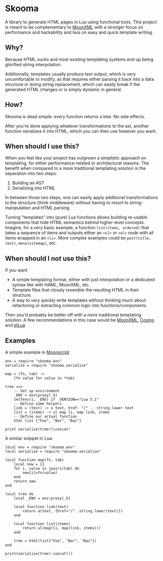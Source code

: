 Skooma
================================================================================

A library to generate HTML pages in Lua using functional tools. This project is
meant to be complementary to [MoonXML][moonxml] with a stronger focus on
performance and hackability and less on easy and quick template writing.

Why?
----------------------------------------

Because HTML sucks and most existing templating systems end up being glorified
string interpolation.

Additionally, templates usually produce text output, which is very uncomfortable
to modify, as that requires either parsing it back into a data structure or
doing string replacement, which can easily break if the generated HTML changes
or is simply dynamic in general.

How?
----------------------------------------

Skooma is dead simple: every function returns a tree. No side effects.

After you're done applying whatever transformations to the ast, another function
serializes it into HTML, which you can then use however you want.

When should I use this?
----------------------------------------

When you feel like your project has outgrown a simplistic approach on
templating, for either performance-related or architectural reasons. The benefit
when compared to a more traditional templating solution is the separation into
two steps:

1. Building an AST
2. Serializing into HTML

In between those two steps, one can easily apply additional transformations to
the structure (think middleware) without having to resort to string-manipulation
and HTML parsing.

Turning "templates" into (pure) Lua functions allows building re-usable
components that hide HTML semantics behind higher-level concepts. Imagine, for a
very basic example, a function `list(items, ordered)` that takes a sequence of
items and outputs either an `<ul>` or `<ol>` node with all items wrapped in an
`<li>`. More complex examples could be `post(title, text)`, `menu(sitemap)`,
etc.

When should I *not* use this?
----------------------------------------

If you want

-	A simple templating format, either with just interpolation or a dedicated
	syntax like with HAML, MoonXML, etc.
-	Template files that closely resemble the resulting HTML in their structure.
-	A way to very quickly write templates without thinking much about refactoring
	or extracting common logic into functions/components.

Then you'd probably be better off with a more traditional templating solution.
A few recommendations in this case would be [MoonXML][moonxml], [Cosmo][cosmo]
and [etLua][etlua]

Examples
----------------------------------------

A simple example in [Moonscript][moonscript]

	env = require "skooma.env"
	serialize = require "skooma.serialize"

	map = (fn, tab) ->
		[fn value for value in *tab]

	tree ==>
		-- Set up environment
		_ENV = env\proxy(_G)
		setfenv(1, _ENV) if _VERSION=="Lua 5.1"
		-- Define some helpers
		link = (text) -> a text, href: "/" .. string.lower text
		list = (items) -> ul map li, map link, items
		-- Define our actual function
		html list {"Foo", "Bar", "Baz"}

	print serialize(tree!)\concat!

A similar snippet in Lua:

	local env = require "skooma.env"
	local serialize = require "skooma.serialize"

	local function map(fn, tab)
		local new = {}
		for i, value in ipairs(tab) do
			new[i]=fn(value)
		end
		return new
	end

	local tree do
		local _ENV = env:proxy(_G)

		local function link(text)
			return a(text, {href="/"..string.lower(text)})
		end

		local function list(items)
			return ul(map(li, map(link, items)))
		end

		tree = html(list{"Foo", "Bar", "Baz"})
	end

	print(serialize(tree):concat())

[cosmo]: https://github.com/LuaDist/cosmo
[etlua]: https://github.com/leafo/etlua
[moonscript]: http://moonscript.org
[moonxml]: http://github.com/darkwiiplayer/moonxml
